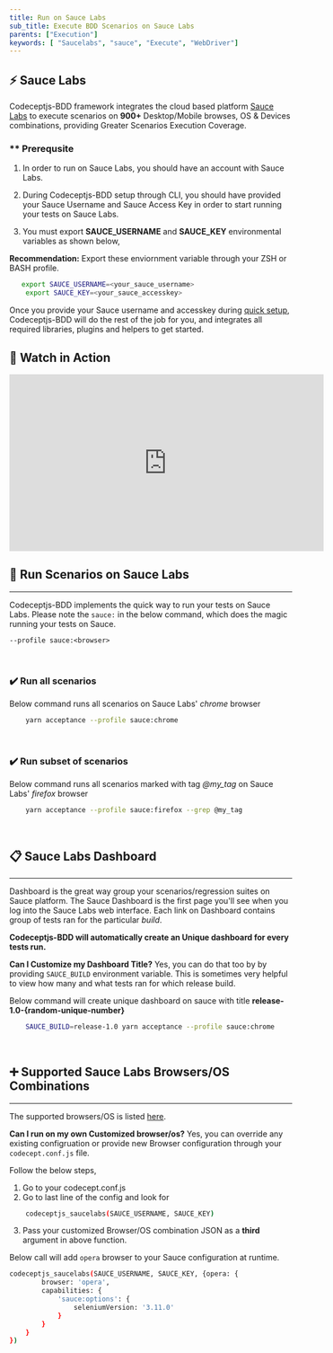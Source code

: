 ```yaml
---
title: Run on Sauce Labs
sub_title: Execute BDD Scenarios on Sauce Labs
parents: ["Execution"]
keywords: [ "Saucelabs", "sauce", "Execute", "WebDriver"]
---
```


## ⚡️  Sauce Labs

Codeceptjs-BDD framework integrates the cloud based platform [Sauce Labs](https://saucelabs.com) to execute scenarios on **900+** Desktop/Mobile browses, OS & Devices combinations, providing Greater Scenarios Execution Coverage.

### ** Prerequsite

1. In order to run on Sauce Labs, you should have an account with Sauce Labs. 

2. During Codeceptjs-BDD setup through CLI, you should have provided your Sauce Username and Sauce Access Key in order to start running your tests on Sauce Labs. 
3. You must export **SAUCE\_USERNAME** and **SAUCE\_KEY** environmental variables as shown below,

**Recommendation:** Export these enviornment variable through your ZSH or BASH profile.

```bash
   export SAUCE_USERNAME=<your_sauce_username>
    export SAUCE_KEY=<your_sauce_accesskey>
```    

Once you provide your Sauce username and accesskey during [quick setup](/1-getting-started/setup-framework/), Codeceptjs-BDD will do the rest of the job for you, and integrates all required libraries, plugins and helpers to get started.

## 🎥 Watch in Action

<iframe width="560" height="315" src="https://www.youtube.com/embed/ugCjMOJlClc" frameborder="0" allow="accelerometer; autoplay; encrypted-media; gyroscope; picture-in-picture" allowfullscreen></iframe>


## 🏃 Run Scenarios on Sauce Labs
----

Codeceptjs-BDD implements the quick way to run your tests on Sauce Labs. Please note the `sauce:` in the below command, which does the magic running your tests on Sauce.

`--profile sauce:<browser>`

<br>

### ✔️ Run all scenarios

Below command runs all scenarios on Sauce Labs' _chrome_ browser

```bash
    yarn acceptance --profile sauce:chrome
```

<br>

### ✔️ Run subset of scenarios

Below command runs all scenarios marked with tag _@my\_tag_ on Sauce Labs' _firefox_ browser

```bash
    yarn acceptance --profile sauce:firefox --grep @my_tag
```
<br>

## 📋 Sauce Labs Dashboard
----

Dashboard is the great way group your scenarios/regression suites on Sauce platform. The Sauce Dashboard is the first page you'll see when you log into the Sauce Labs web interface. Each link on Dashboard contains group of tests ran for the particular _build_.

**Codeceptjs-BDD will automatically create an Unique dashboard for every tests run.**

**Can I Customize my Dashboard Title?**
Yes, you can do that too by by providing `SAUCE_BUILD` environment variable. This is sometimes very helpful to view how many and what tests ran for which release build.

Below command will create unique dashboard on sauce with title **release-1.0-{random-unique-number}**

```bash
    SAUCE_BUILD=release-1.0 yarn acceptance --profile sauce:chrome
```
<br>

## ➕ Supported Sauce Labs Browsers/OS Combinations
----

The supported browsers/OS is listed [here](https://github.com/gkushang/codeceptjs-bdd/blob/master/packages/codeceptjs-saucelabs/lib/browsers.conf.js). 

**Can I run on my own Customized browser/os?** 
Yes, you can override any existing configruation or provide new Browser configuration through your `codecept.conf.js` file. 

Follow the below steps,
1. Go to your codecept.conf.js
2. Go to last line of the config and look for 

```bash
    codeceptjs_saucelabs(SAUCE_USERNAME, SAUCE_KEY)
```
3. Pass your customized Browser/OS combination JSON as a **third** argument in above function. 

Below call will add `opera` browser to your Sauce configuration at runtime.

```bash
codeceptjs_saucelabs(SAUCE_USERNAME, SAUCE_KEY, {opera: {
        browser: 'opera',
        capabilities: {
            'sauce:options': {
                seleniumVersion: '3.11.0'
            }
        }
    }
})
```
